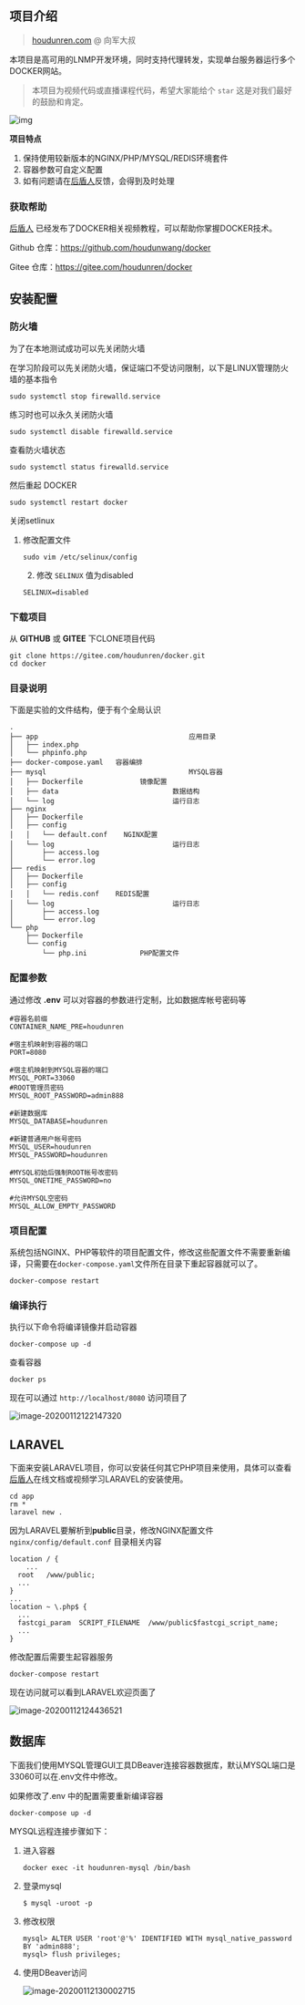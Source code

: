 ## 项目介绍

> [houdunren.com](https://www.houdunren.com) @ 向军大叔


本项目是高可用的LNMP开发环境，同时支持代理转发，实现单台服务器运行多个DOCKER网站。

> 本项目为视频代码或直播课程代码，希望大家能给个 `star` 这是对我们最好的鼓励和肯定。

![img](./assets/1*d22uLmzoYTq24BW3PfJfyA.png)

**项目特点**

1. 保持使用较新版本的NGINX/PHP/MYSQL/REDIS环境套件
2. 容器参数可自定义配置
3. 如有问题请在[后盾人](https://www.houdunren.com)反馈，会得到及时处理

### 获取帮助

[后盾人](https://www.houdunren.com) 已经发布了DOCKER相关视频教程，可以帮助你掌握DOCKER技术。

Github 仓库：https://github.com/houdunwang/docker

Gitee 仓库：https://gitee.com/houdunren/docker

## 安装配置

### 防火墙

为了在本地测试成功可以先关闭防火墙

在学习阶段可以先关闭防火墙，保证端口不受访问限制，以下是LINUX管理防火墙的基本指令 

```
sudo systemctl stop firewalld.service 
```

练习时也可以永久关闭防火墙

```
sudo systemctl disable firewalld.service
```

查看防火墙状态

```
sudo systemctl status firewalld.service
```

然后重起 DOCKER

```
sudo systemctl restart docker
```

关闭setlinux

 1. 修改配置文件

    ```
    sudo vim /etc/selinux/config
    ```

	2. 修改 `SELINUX` 值为disabled

    ```
    SELINUX=disabled
    ```

### 下载项目

从 **GITHUB** 或 **GITEE** 下CLONE项目代码

```
git clone https://gitee.com/houdunren/docker.git
cd docker
```

### 目录说明

下面是实验的文件结构，便于有个全局认识

```
.
├── app										应用目录
│   ├── index.php
│   └── phpinfo.php
├── docker-compose.yaml	  容器编排
├── mysql									MYSQL容器
│   ├── Dockerfile				镜像配置
│   ├── data							数据结构
│   └── log								运行日志
├── nginx						
│   ├── Dockerfile
│   ├── config
│   │   └── default.conf	NGINX配置
│   └── log								运行日志
│       ├── access.log
│       └── error.log
├── redis						
│   ├── Dockerfile
│   ├── config
│   │   └── redis.conf	  REDIS配置
│   └── log								运行日志
│       ├── access.log
│       └── error.log
└── php
    ├── Dockerfile
    └── config
        └── php.ini				PHP配置文件
```

### 配置参数

通过修改 **.env** 可以对容器的参数进行定制，比如数据库帐号密码等

```
#容器名前缀
CONTAINER_NAME_PRE=houdunren

#宿主机映射到容器的端口
PORT=8080

#宿主机映射到MYSQL容器的端口
MYSQL_PORT=33060
#ROOT管理员密码
MYSQL_ROOT_PASSWORD=admin888

#新建数据库
MYSQL_DATABASE=houdunren

#新建普通用户帐号密码
MYSQL_USER=houdunren
MYSQL_PASSWORD=houdunren

#MYSQL初始后强制ROOT帐号改密码
MYSQL_ONETIME_PASSWORD=no

#允许MYSQL空密码
MYSQL_ALLOW_EMPTY_PASSWORD
```

### 项目配置

系统包括NGINX、PHP等软件的项目配置文件，修改这些配置文件不需要重新编译，只需要在`docker-compose.yaml`文件所在目录下重起容器就可以了。

```
docker-compose restart
```

### 编译执行

执行以下命令将编译镜像并启动容器

```
docker-compose up -d
```

查看容器

```
docker ps
```

现在可以通过 `http://localhost/8080` 访问项目了

![image-20200112122147320](./assets/image-20200112122147320.png)

## LARAVEL

下面来安装LARAVEL项目，你可以安装任何其它PHP项目来使用，具体可以查看[后盾人](https://www.houdunren.com)在线文档或视频学习LARAVEL的安装使用。

```
cd app
rm *
laravel new .
```

因为LARAVEL要解析到**public**目录，修改NGINX配置文件 `nginx/config/default.conf` 目录相关内容

```
location / {
	...
  root   /www/public; 
  ...
}
...
location ~ \.php$ {
  ...
  fastcgi_param  SCRIPT_FILENAME  /www/public$fastcgi_script_name;
  ...
}
```

修改配置后需要生起容器服务

```
docker-compose restart
```

现在访问就可以看到LARAVEL欢迎页面了

![image-20200112124436521](./assets/image-20200112124436521.png)

## 数据库

下面我们使用MYSQL管理GUI工具DBeaver连接容器数据库，默认MYSQL端口是33060可以在.env文件中修改。

如果修改了.env 中的配置需要重新编译容器

```
docker-compose up -d
```

MYSQL远程连接步骤如下：

1. 进入容器

   ```
   docker exec -it houdunren-mysql /bin/bash
   ```

2. 登录mysql

   ```
   $ mysql -uroot -p
   ```

3. 修改权限

   ```
   mysql> ALTER USER 'root'@'%' IDENTIFIED WITH mysql_native_password BY 'admin888';
   mysql> flush privileges;
   ```

4. 使用DBeaver访问

   ![image-20200112130002715](./assets/image-20200112130002715.png)